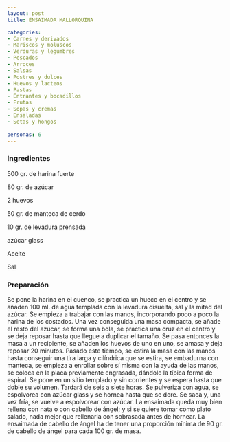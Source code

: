 ```yaml
---
layout: post
title: ENSAIMADA MALLORQUINA

categories:
- Carnes y derivados
- Mariscos y moluscos
- Verduras y legumbres
- Pescados
- Arroces
- Salsas
- Postres y dulces
- Huevos y lacteos
- Pastas
- Entrantes y bocadillos
- Frutas
- Sopas y cremas
- Ensaladas
- Setas y hongos
 
personas: 6 
---
```


<h3>Ingredientes</h3>
500 gr. de harina fuerte

80 gr. de azúcar

2 huevos

50 gr. de manteca de cerdo

10 gr. de levadura prensada

azúcar glass

Aceite

Sal

<h3>Preparación</h3>
Se pone la harina en el cuenco, se practica un hueco en el centro y se añaden 100 ml. de agua templada con la levadura disuelta, sal y la mitad del azúcar. Se empieza a trabajar con las manos, incorporando poco a poco la harina de los costados. Una vez conseguida una masa compacta, se añade el resto del azúcar, se forma una bola, se practica una cruz en el centro y se deja reposar hasta que llegue a duplicar el tamaño. Se pasa entonces la masa a un recipiente, se añaden los huevos de uno en uno, se amasa y deja reposar 20 minutos. Pasado este tiempo, se estira la masa con las manos hasta conseguir una tira larga y cilíndrica que se estira, se embadurna con manteca, se empieza a enrollar sobre sí misma con la ayuda de las manos, se coloca en la placa previamente engrasada, dándole la típica forma de espiral. Se pone en un sitio templado y sin corrientes y se espera hasta que doble su volumen. Tardará de seis a siete horas. Se pulveriza con agua, se espolvorea con azúcar glass y se hornea hasta que se dore. Se saca y, una vez fría, se vuelve a espolvorear con azúcar. La ensaimada queda muy bien rellena con nata o con cabello de ángel; y si se quiere tomar como plato salado, nada mejor que rellenarla con sobrasada antes de hornear. La ensaimada de cabello de ángel ha de tener una proporción mínima de 90 gr. de cabello de ángel para cada 100 gr. de masa.


